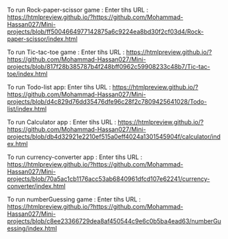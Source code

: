 To run Rock-paper-scissor game :
Enter tihs URL : https://htmlpreview.github.io/?https://github.com/Mohammad-Hassan027/Mini-projects/blob/ff5004664977142875a6c9224ea8bd30f2cf03d4/Rock-paper-scissor/index.html

To run Tic-tac-toe game :
Enter tihs URL : https://htmlpreview.github.io/?https://github.com/Mohammad-Hassan027/Mini-projects/blob/817f28b385787b4f248bff0962c59908233c48b7/Tic-tac-toe/index.html

To run Todo-list app:
Enter tihs URL : https://htmlpreview.github.io/?https://github.com/Mohammad-Hassan027/Mini-projects/blob/d4c829d76dd35476dfe96c28f2c7809425641028/Todo-list/index.html

To run Calculator app :
Enter tihs URL : https://htmlpreview.github.io/?https://github.com/Mohammad-Hassan027/Mini-projects/blob/db4d32921e2210ef515a0eff4024a1301545904f/calculator/index.html

To run currency-converter app :
Enter tihs URL : https://htmlpreview.github.io/?https://github.com/Mohammad-Hassan027/Mini-projects/blob/70a5ac1cb1176acc53ab6840961dfcd107e62241/currency-converter/index.html

To run numberGuessing game :
Enter tihs URL : https://htmlpreview.github.io/?https://github.com/Mohammad-Hassan027/Mini-projects/blob/c8ee23366729dea8af450544c9e6c0b5ba4ead63/numberGuessing/index.html
